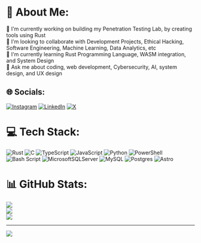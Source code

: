 # 💫 About Me:
🔭 I'm currently working on building my Penetration Testing Lab, by creating tools using Rust<br>👯 I'm looking to collaborate with Development Projects, Ethical Hacking, Software Engineering, Machine Learning, Data Analytics, etc<br>🌱 I'm currently learning Rust Programming Language, WASM integration, and System Design<br>💬 Ask me about coding, web development, Cybersecurity, AI, system design, and UX design


## 🌐 Socials:
[![Instagram](https://img.shields.io/badge/Instagram-%23E4405F.svg?logo=Instagram&logoColor=white)](https://instagram.com/renoiqbalsah) [![LinkedIn](https://img.shields.io/badge/LinkedIn-%230077B5.svg?logo=linkedin&logoColor=white)](https://linkedin.com/in/reno-iqbalsah-990749175) [![X](https://img.shields.io/badge/X-black.svg?logo=X&logoColor=white)](https://x.com/renoiqbalsah) 

# 💻 Tech Stack:
![Rust](https://img.shields.io/badge/rust-%23000000.svg?style=for-the-badge&logo=rust&logoColor=white) ![C](https://img.shields.io/badge/c-%2300599C.svg?style=for-the-badge&logo=c&logoColor=white) ![TypeScript](https://img.shields.io/badge/typescript-%23007ACC.svg?style=for-the-badge&logo=typescript&logoColor=white) ![JavaScript](https://img.shields.io/badge/javascript-%23323330.svg?style=for-the-badge&logo=javascript&logoColor=%23F7DF1E) ![Python](https://img.shields.io/badge/python-3670A0?style=for-the-badge&logo=python&logoColor=ffdd54) ![PowerShell](https://img.shields.io/badge/PowerShell-%235391FE.svg?style=for-the-badge&logo=powershell&logoColor=white) ![Bash Script](https://img.shields.io/badge/bash_script-%23121011.svg?style=for-the-badge&logo=gnu-bash&logoColor=white) ![MicrosoftSQLServer](https://img.shields.io/badge/Microsoft%20SQL%20Server-CC2927?style=for-the-badge&logo=microsoft%20sql%20server&logoColor=white) ![MySQL](https://img.shields.io/badge/mysql-4479A1.svg?style=for-the-badge&logo=mysql&logoColor=white) ![Postgres](https://img.shields.io/badge/postgres-%23316192.svg?style=for-the-badge&logo=postgresql&logoColor=white) ![Astro](https://img.shields.io/badge/astro-%232C2052.svg?style=for-the-badge&logo=astro&logoColor=white)
# 📊 GitHub Stats:
![](https://github-readme-stats.vercel.app/api?username=renoob21&theme=radical&hide_border=false&include_all_commits=false&count_private=false)<br/>
![](https://nirzak-streak-stats.vercel.app/?user=renoob21&theme=radical&hide_border=false)<br/>
![](https://github-readme-stats.vercel.app/api/top-langs/?username=renoob21&theme=radical&hide_border=false&include_all_commits=false&count_private=false&layout=compact)

---
[![](https://visitcount.itsvg.in/api?id=renoob21&icon=0&color=0)](https://visitcount.itsvg.in)

<!-- Proudly created with GPRM ( https://gprm.itsvg.in ) -->
